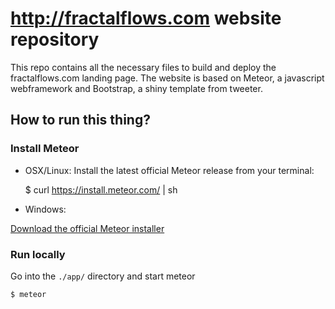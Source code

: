 # http://fractalflows.com website repository
This repo contains all the necessary files to build and deploy the fractalflows.com landing page.
The website is based on Meteor, a javascript webframework and Bootstrap, a shiny template from tweeter.


## How to run this thing?
### Install Meteor
* OSX/Linux:
Install the latest official Meteor release from your terminal:


    $ curl https://install.meteor.com/ | sh

* Windows:

[Download the official Meteor installer](https://www.meteor.com/install)

### Run locally
Go into the `./app/` directory and start meteor

    $ meteor
